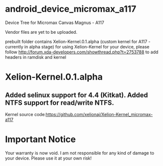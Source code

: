 android_device_micromax_a117
============================

Device Tree for Micromax Canvas Magnus - A117

Vendor files are yet to be uploaded.

prebuilt folder contains Xelion-Kernel.0.1.alpha (custom kernel for A117 - currently in alpha stage)
for using Xelion-Kernel for your device, please follow http://forum.xda-developers.com/showthread.php?t=2753788 to add headers in ramdisk and kernel



Xelion-Kernel.0.1.alpha
================================================================
Added selinux support for 4.4 (Kitkat).
Added NTFS support for read/write NTFS.
----------------------------------------------------------------
Kernel source code:https://github.com/xelionaj/Xelion-Kernel_micromax-a117


Important Notice
================================================================
Your warranty is now void.
I am not responsible for any kind of damage to your device. 
Please use it at your own risk!


